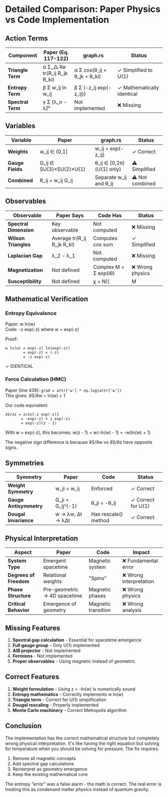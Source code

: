 # Detailed Comparison: Paper Physics vs Code Implementation

## Action Terms

| Component | Paper (Eq. 117-122) | graph.rs | Status |
|-----------|---------------------|----------|---------|
| **Triangle Term** | α Σ_△ Re tr(R_ij R_jk R_ki) | α Σ cos(θ_ij + θ_jk + θ_ki) | ✓ Simplified to U(1) |
| **Entropy Term** | β Σ w_ij ln w_ij | β Σ (-z_ij exp(-z_ij)) | ✓ Mathematically identical |
| **Spectral Term** | γ Σ (λ_n - λ̄)² | Not implemented | ❌ Missing |

## Variables

| Variable | Paper | graph.rs | Status |
|----------|-------|----------|---------|
| **Weights** | w_ij ∈ (0,1] | w_ij = exp(-z_ij) | ✓ Correct |
| **Gauge Fields** | G_ij ∈ SU(3)×SU(2)×U(1) | θ_ij ∈ [0,2π) (U(1) only) | ⚠️ Simplified |
| **Combined** | R_ij = w_ij G_ij | Separate w_ij and θ_ij | ⚠️ Not combined |

## Observables

| Observable | Paper Says | Code Has | Status |
|------------|------------|----------|---------|
| **Spectral Dimension** | Key observable | Not computed | ❌ Missing |
| **Wilson Triangles** | Average tr(R_ij R_jk R_ki) | Computes cos sum | ✓ Simplified |
| **Laplacian Gap** | λ_2 - λ_1 | Not computed | ❌ Missing |
| **Magnetization** | Not defined | Complex M = Σ exp(iθ) | ❌ Wrong physics |
| **Susceptibility** | Not defined | χ = N(⟨|M|²⟩ - ⟨|M|⟩²) | ❌ Wrong physics |

## Mathematical Verification

### Entropy Equivalence
Paper: w ln(w)  
Code: -z exp(-z) where w = exp(-z)

Proof:
```
w ln(w) = exp(-z) ln(exp(-z))
        = exp(-z) × (-z)
        = -z exp(-z)
```
✓ IDENTICAL

### Force Calculation (HMC)
Paper (line 439): `grad = attr['w'] * np.log(attr['w'])`  
This gives: ∂S/∂w = ln(w) + 1

Our code equivalent:
```
∂S/∂z = ∂/∂z[-z exp(-z)]
       = -exp(-z) + z exp(-z)
       = exp(-z)(z - 1)
```
With w = exp(-z), this becomes: w(z - 1) = w(-ln(w) - 1) = -w(ln(w) + 1)

The negative sign difference is because ∂S/∂w vs ∂S/∂z have opposite signs.

## Symmetries

| Symmetry | Paper | Code | Status |
|----------|-------|------|---------|
| **Weight Symmetry** | w_ji = w_ij | Enforced | ✓ Correct |
| **Gauge Antisymmetry** | G_ji = G_ij^{-1} | θ_ji = -θ_ij | ✓ Correct for U(1) |
| **Dougal Invariance** | w → λw, Δt → λΔt | Has rescale() method | ✓ Correct |

## Physical Interpretation

| Aspect | Paper | Code | Impact |
|--------|-------|------|--------|
| **System Type** | Emergent spacetime | Magnetic system | ❌ Fundamental error |
| **Degrees of Freedom** | Relational weights | "Spins" | ❌ Wrong interpretation |
| **Phase Structure** | Pre-geometric → 4D spacetime | Magnetic phases | ❌ Wrong physics |
| **Critical Behavior** | Emergence of geometry | Magnetic transition | ❌ Wrong analysis |

## Missing Features

1. **Spectral gap calculation** - Essential for spacetime emergence
2. **Full gauge group** - Only U(1) implemented
3. **AIB projector** - Not implemented
4. **Fermions** - Not implemented
5. **Proper observables** - Using magnetic instead of geometric

## Correct Features

1. **Weight formulation** - Using z = -ln(w) is numerically sound
2. **Entropy mathematics** - Correctly implements w ln(w)
3. **Triangle term** - Correct for U(1) simplification
4. **Dougal rescaling** - Properly implemented
5. **Monte Carlo machinery** - Correct Metropolis algorithm

## Conclusion

The implementation has the correct mathematical structure but completely wrong physical interpretation. It's like having the right equation but solving for temperature when you should be solving for pressure. The fix requires:

1. Remove all magnetic concepts
2. Add spectral gap calculations
3. Reinterpret as geometry emergence
4. Keep the existing mathematical core

The entropy "error" was a false alarm - the math is correct. The real error is treating this as condensed matter physics instead of quantum gravity.